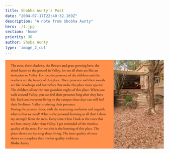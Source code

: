 ```yaml
---
title: Shobha Aunty's Post
date: "2004-07-17T22:40:32.169Z"
description: "A note from Shobha Aunty"
hero: ./1.jpg
section: 'home'
priority: 30
author: Shoba Aunty
type: 'image_2_col'
---
```


![Shobha](./5.png)

<!-- The trees, their shadows, the flowers and grass growing here, the dried leaves on the ground in Valley, for me all these are like an invitation to Valley. For me, the presence of the children and the teachers are the beauty of this place. Their presence and their sounds are like dewdrops and butterflies that make this place more special. The children all are the true guardian angles of this place. When you walk around Valley, you can feel their presence long after they have left. Each and everyone living on the campus these days can still feel their liveliness. Valley is missing their presence. 

During the present times, with the increasing confusion and anguish, what is that we need? What is the personal learning in all this? I draw my strength from the trees. Every time when I look at the trees that are here, many older than Valley, I get reminded of the timeless quality of the trees. For me, this is the learning of this place. The place shows me learning about living. The inert quality of trees shows us to explore the timeless quality within us.   -->